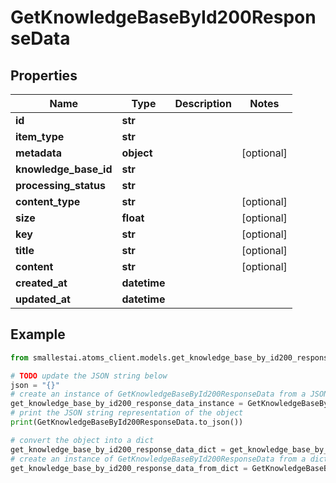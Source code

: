 # GetKnowledgeBaseById200ResponseData


## Properties

Name | Type | Description | Notes
------------ | ------------- | ------------- | -------------
**id** | **str** |  | 
**item_type** | **str** |  | 
**metadata** | **object** |  | [optional] 
**knowledge_base_id** | **str** |  | 
**processing_status** | **str** |  | 
**content_type** | **str** |  | [optional] 
**size** | **float** |  | [optional] 
**key** | **str** |  | [optional] 
**title** | **str** |  | [optional] 
**content** | **str** |  | [optional] 
**created_at** | **datetime** |  | 
**updated_at** | **datetime** |  | 

## Example

```python
from smallestai.atoms_client.models.get_knowledge_base_by_id200_response_data import GetKnowledgeBaseById200ResponseData

# TODO update the JSON string below
json = "{}"
# create an instance of GetKnowledgeBaseById200ResponseData from a JSON string
get_knowledge_base_by_id200_response_data_instance = GetKnowledgeBaseById200ResponseData.from_json(json)
# print the JSON string representation of the object
print(GetKnowledgeBaseById200ResponseData.to_json())

# convert the object into a dict
get_knowledge_base_by_id200_response_data_dict = get_knowledge_base_by_id200_response_data_instance.to_dict()
# create an instance of GetKnowledgeBaseById200ResponseData from a dict
get_knowledge_base_by_id200_response_data_from_dict = GetKnowledgeBaseById200ResponseData.from_dict(get_knowledge_base_by_id200_response_data_dict)
```



